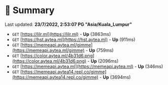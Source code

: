# 📖 Summary
Last updated: **23/7/2022, 2:53:07 PG "Asia/Kuala_Lumpur"**

- `GET` [https://lilr.ml](https://lilr.ml) - **Up** (3863ms)
- `GET` [https://hst.aytea.ml](https://hst.aytea.ml) - **Up** (911ms)
- `GET` [https://memeapi.aytea.ml/gimme](https://memeapi.aytea.ml/gimme) - **Up** (759ms)
- `GET` [https://color.aytea.ml/4b31d6.png](https://color.aytea.ml/4b31d6.png) - **Up** (2096ms)
- `GET` [https://memeapi.aytea.ml](https://memeapi.aytea.ml) - **Up** (346ms)
- `GET` [https://memeapi.aytea14.repl.co/gimme](https://memeapi.aytea14.repl.co/gimme) - **Up** (3694ms)
